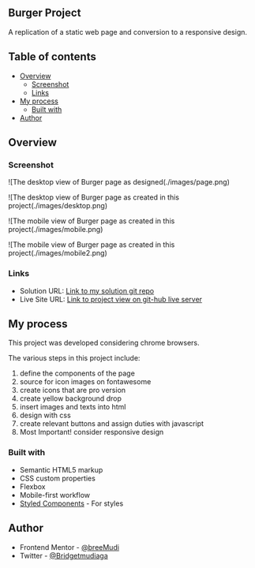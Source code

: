 ## Burger Project

A replication of a static web page and conversion to a responsive design.

## Table of contents

- [Overview](#overview)
  - [Screenshot](#screenshot)
  - [Links](#links)
- [My process](#my-process)
  - [Built with](#built-with)
- [Author](#author)


## Overview

### Screenshot

![The desktop view of Burger page as designed(./images/page.png)

![The desktop view of Burger page as created in this project(./images/desktop.png)

![The mobile view of Burger page as created in this project(./images/mobile.png)

![The mobile view of Burger page as created in this project(./images/mobile2.png)
<!-- ![](./desktop_view.jpg)![desktop_view](https://user-images.githubusercontent.com/65234249/224862538-59bda0ed-f0b9-41c6-9706-4af1b6f8087b.png) -->

### Links

- Solution URL: [Link to my solution git repo](https://github.com/breeMudi/profile-card-component_2_20/tree/main)
- Live Site URL: [Link to project view on git-hub live server](https://breemudi.github.io/profile-card-component_2_20/)

## My process

This project was developed considering chrome browsers.

The various steps in this project include:

1. define the components of the page
2. source for icon images on fontawesome
3. create icons that are pro version
4. create yellow background drop
5. insert images and texts into html
6. design with css
7. create relevant buttons and assign duties with javascript
8. Most Important! consider responsive design

### Built with

- Semantic HTML5 markup
- CSS custom properties
- Flexbox
- Mobile-first workflow
- [Styled Components](https://styled-components.com/) - For styles

## Author

- Frontend Mentor - [@breeMudi](https://www.frontendmentor.io/profile/breeMudi)
- Twitter - [@Bridgetmudiaga](https://www.twitter.com/Bridgetmudiaga)

  
